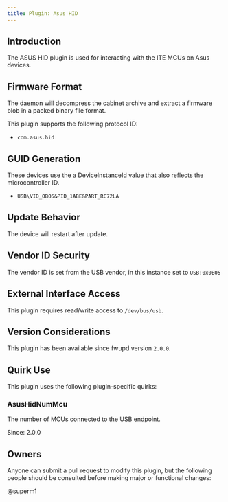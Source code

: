 ```yaml
---
title: Plugin: Asus HID
---
```


## Introduction

The ASUS HID plugin is used for interacting with the ITE MCUs on Asus
devices.

## Firmware Format

The daemon will decompress the cabinet archive and extract a firmware blob in
a packed binary file format.

This plugin supports the following protocol ID:

* `com.asus.hid`

## GUID Generation

These devices use the a DeviceInstanceId value that also reflects the microcontroller ID.

* `USB\VID_0B05&PID_1ABE&PART_RC72LA`

## Update Behavior

The device will restart after update.

## Vendor ID Security

The vendor ID is set from the USB vendor, in this instance set to `USB:0x0B05`

## External Interface Access

This plugin requires read/write access to `/dev/bus/usb`.

## Version Considerations

This plugin has been available since fwupd version `2.0.0`.

## Quirk Use

This plugin uses the following plugin-specific quirks:

### AsusHidNumMcu

The number of MCUs connected to the USB endpoint.

Since: 2.0.0

## Owners

Anyone can submit a pull request to modify this plugin, but the following people should be
consulted before making major or functional changes:

@superm1
